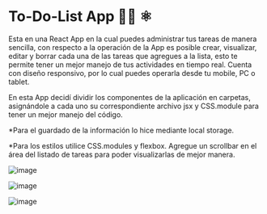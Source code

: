 # To-Do-List App 📝✅ ⚛️

Esta en una React App en la cual puedes administrar tus tareas de manera sencilla, con respecto a la operación de la App es posible crear, visualizar, editar y borrar cada una de las tareas que agregues a la lista, esto te permite tener un mejor manejo de tus actividades en tiempo real. Cuenta con diseño responsivo, por lo cual puedes operarla desde tu mobile, PC o tablet. 

En esta App decidí dividir los componentes de la aplicación en carpetas, asignándole a cada uno su correspondiente archivo jsx y CSS.module para tener un mejor manejo del código.

*Para el guardado de la información lo hice mediante local storage.

*Para los estilos utilice CSS.modules y flexbox. Agregue un scrollbar en el área del listado de tareas para poder visualizarlas de mejor manera. 

![image](https://user-images.githubusercontent.com/97549362/178738781-1465eed2-63f7-4c99-adc7-f9be0c383118.png)

![image](https://user-images.githubusercontent.com/97549362/178738684-4cc8cb4c-9137-4108-a832-654bfc5db1af.png)

![image](https://user-images.githubusercontent.com/97549362/178738614-fa1f919a-860f-45e9-9bf7-73089f2efec0.png)

